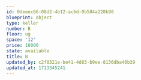 ```yaml
---
id: 0deeec66-08d2-4b12-ac6d-8b584a228b98
blueprint: object
type: keller
number: B
floor: ug
space: '12'
price: 18000
state: available
title: B
updated_by: c2f8321e-be41-4d83-b9ee-8136dba46b39
updated_at: 1713345241
---
```

